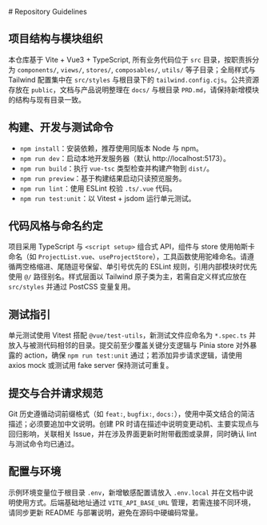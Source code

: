 ﻿﻿# Repository Guidelines

## 项目结构与模块组织
本仓库基于 Vite + Vue3 + TypeScript, 所有业务代码位于 `src` 目录，按职责拆分为 `components/`, `views/`, `stores/`, `composables/`, `utils/` 等子目录；全局样式与 Tailwind 配置集中在 `src/styles` 与根目录下的 `tailwind.config.cjs`。公共资源存放在 `public`，文档与产品说明整理在 `docs/` 与根目录 `PRD.md`，请保持新增模块的结构与现有目录一致。

## 构建、开发与测试命令
- `npm install`：安装依赖，推荐使用同版本 Node 与 npm。
- `npm run dev`：启动本地开发服务器（默认 http://localhost:5173）。
- `npm run build`：执行 `vue-tsc` 类型检查并构建产物到 `dist/`。
- `npm run preview`：基于构建结果启动只读预览服务。
- `npm run lint`：使用 ESLint 校验 `.ts/.vue` 代码。
- `npm run test:unit`：以 Vitest + jsdom 运行单元测试。

## 代码风格与命名约定
项目采用 TypeScript 与 `<script setup>` 组合式 API，组件与 store 使用帕斯卡命名（如 `ProjectList.vue`、`useProjectStore`），工具函数使用驼峰命名。请遵循两空格缩进、尾随逗号保留、单引号优先的 ESLint 规则，引用内部模块时优先使用 `@/` 路径别名。样式层面以 Tailwind 原子类为主，若需自定义样式应放在 `src/styles` 并通过 PostCSS 变量复用。

## 测试指引
单元测试使用 Vitest 搭配 `@vue/test-utils`，新测试文件应命名为 `*.spec.ts` 并放入与被测代码相邻的目录。提交前至少覆盖关键分支逻辑与 Pinia store 对外暴露的 action，确保 `npm run test:unit` 通过；若添加异步请求逻辑，请使用 axios mock 或测试用 fake server 保持测试可重复。

## 提交与合并请求规范
Git 历史遵循动词前缀格式（如 `feat:`, `bugfix:`, `docs:`），使用中英文结合的简洁描述；必须要追加中文说明。创建 PR 时请在描述中说明变更动机、主要实现点与回归影响，关联相关 Issue，并在涉及界面更新时附带截图或录屏，同时确认 lint 与测试命令均已通过。

## 配置与环境
示例环境变量位于根目录 `.env`，新增敏感配置请放入 `.env.local` 并在文档中说明使用方式。后端基础地址通过 `VITE_API_BASE_URL` 管理，若需连接不同环境，请同步更新 README 与部署说明，避免在源码中硬编码常量。

